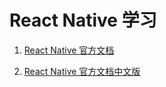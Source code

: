 # React Native 学习

1. [React Native 官方文档](https://facebook.github.io/react-native/docs/getting-started.html)

2. [React Native 官方文档中文版](https://reactnative.cn/)
